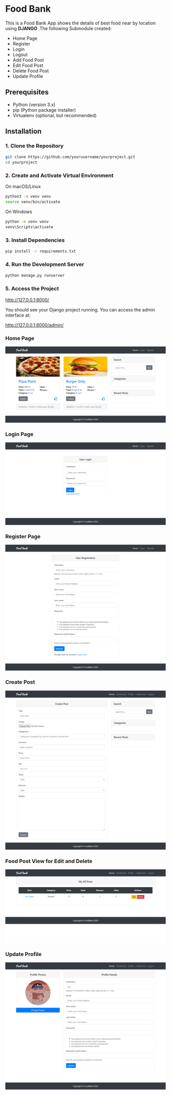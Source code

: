 # Food Bank

This is a Food Bank App shows the details of best food near by location using **DJANGO** .The following Submodule created:

- Home Page
- Register
- Login
- Logout
- Add Food Post
- Edit Food Post
- Delete Food Post
- Update Profile

## Prerequisites

- Python (version 3.x)
- pip (Python package installer)
- Virtualenv (optional, but recommended)

## Installation

### 1. Clone the Repository

```sh
git clone https://github.com/yourusername/yourproject.git
cd yourproject
```

### 2. Create and Activate Virtual Environment

On macOS/Linux
```sh
python3 -m venv venv
source venv/bin/activate
```
On Windows
```sh
python -m venv venv
venv\Scripts\activate
```
### 3. Install Dependencies
```sh
pip install -r requirements.txt
```
### 4. Run the Development Server
```sh
python manage.py runserver
```

### 5. Access the Project

http://127.0.0.1:8000/


You should see your Django project running. You can access the admin interface at:

http://127.0.0.1:8000/admin/

### Home Page
![Project Screenshot](screenshots/homepage.png)

### Login Page
![Project Screenshot](screenshots/login.png)

### Register Page
![Project Screenshot](screenshots/register.png)

### Create Post
![Project Screenshot](screenshots/create%20post.png)

### Food Post View for Edit and Delete
![Project Screenshot](screenshots/Food%20Post%20Edit%20delete.png)

### Update Profile
![Project Screenshot](screenshots/update%20profile.png)
